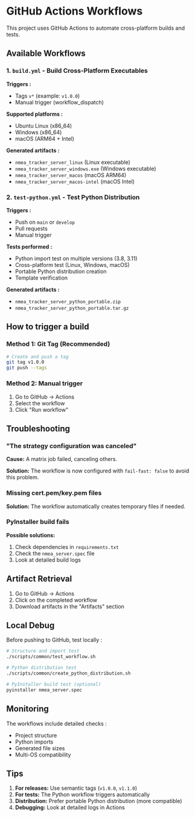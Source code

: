 
# GitHub Actions Workflows

This project uses GitHub Actions to automate cross-platform builds and tests.

## Available Workflows

### 1. `build.yml` - Build Cross-Platform Executables

**Triggers :**

- Tags `v*` (example: `v1.0.0`)
- Manual trigger (workflow_dispatch)

**Supported platforms :**

- Ubuntu Linux (x86_64)
- Windows (x86_64)
- macOS (ARM64 + Intel)

**Generated artifacts :**

- `nmea_tracker_server_linux` (Linux executable)
- `nmea_tracker_server_windows.exe` (Windows executable)
- `nmea_tracker_server_macos` (macOS ARM64)
- `nmea_tracker_server_macos-intel` (macOS Intel)

### 2. `test-python.yml` - Test Python Distribution

**Triggers :**

- Push on `main` or `develop`
- Pull requests
- Manual trigger

**Tests performed :**

- Python import test on multiple versions (3.8, 3.11)
- Cross-platform test (Linux, Windows, macOS)
- Portable Python distribution creation
- Template verification

**Generated artifacts :**

- `nmea_tracker_server_python_portable.zip`
- `nmea_tracker_server_python_portable.tar.gz`

## How to trigger a build

### Method 1: Git Tag (Recommended)

```bash
# Create and push a tag
git tag v1.0.0
git push --tags
```

### Method 2: Manual trigger

1. Go to GitHub → Actions
2. Select the workflow
3. Click "Run workflow"

## Troubleshooting

### "The strategy configuration was canceled"

**Cause:** A matrix job failed, canceling others.

**Solution:** The workflow is now configured with `fail-fast: false` to avoid this problem.

### Missing cert.pem/key.pem files

**Solution:** The workflow automatically creates temporary files if needed.

### PyInstaller build fails

**Possible solutions:**

1. Check dependencies in `requirements.txt`
2. Check the `nmea_server.spec` file
3. Look at detailed build logs

## Artifact Retrieval

1. Go to GitHub → Actions
2. Click on the completed workflow
3. Download artifacts in the "Artifacts" section

## Local Debug

Before pushing to GitHub, test locally :

```bash
# Structure and import test
./scripts/common/test_workflow.sh

# Python distribution test
./scripts/common/create_python_distribution.sh

# PyInstaller build test (optional)
pyinstaller nmea_server.spec
```

## Monitoring

The workflows include detailed checks :

- Project structure
- Python imports
- Generated file sizes
- Multi-OS compatibility

## Tips

1. **For releases:** Use semantic tags (`v1.0.0`, `v1.1.0`)
2. **For tests:** The Python workflow triggers automatically
3. **Distribution:** Prefer portable Python distribution (more compatible)
4. **Debugging:** Look at detailed logs in Actions
